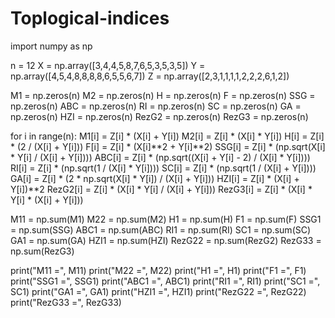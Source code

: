 # Toplogical-indices
import numpy as np

n = 12
X = np.array([3,4,4,5,8,7,6,5,3,5,3,5])
Y = np.array([4,5,4,8,8,8,8,6,5,5,6,7])
Z = np.array([2,3,1,1,1,1,2,2,2,6,1,2])

M1 = np.zeros(n)
M2 = np.zeros(n)
H = np.zeros(n)
F = np.zeros(n)
SSG = np.zeros(n)
ABC = np.zeros(n)
RI = np.zeros(n)
SC = np.zeros(n)
GA = np.zeros(n)
HZI = np.zeros(n)
RezG2 = np.zeros(n)
RezG3 = np.zeros(n)

for i in range(n):
    M1[i] = Z[i] * (X[i] + Y[i])
    M2[i] = Z[i] * (X[i] * Y[i])
    H[i] = Z[i] * (2 / (X[i] + Y[i]))
    F[i] = Z[i] * (X[i]**2 + Y[i]**2)
    SSG[i] = Z[i] * (np.sqrt(X[i] * Y[i] / (X[i] + Y[i])))
    ABC[i] = Z[i] * (np.sqrt((X[i] + Y[i] - 2) / (X[i] * Y[i])))
    RI[i] = Z[i] * (np.sqrt(1 / (X[i] * Y[i])))
    SC[i] = Z[i] * (np.sqrt(1 / (X[i] + Y[i])))
    GA[i] = Z[i] * (2 * np.sqrt(X[i] * Y[i]) / (X[i] + Y[i]))
    HZI[i] = Z[i] * (X[i] + Y[i])**2
    RezG2[i] = Z[i] * (X[i] * Y[i] / (X[i] + Y[i]))
    RezG3[i] = Z[i] * (X[i] * Y[i] * (X[i] + Y[i]))

M11 = np.sum(M1)
M22 = np.sum(M2)
H1 = np.sum(H)
F1 = np.sum(F)
SSG1 = np.sum(SSG)
ABC1 = np.sum(ABC)
RI1 = np.sum(RI)
SC1 = np.sum(SC)
GA1 = np.sum(GA)
HZI1 = np.sum(HZI)
RezG22 = np.sum(RezG2)
RezG33 = np.sum(RezG3)

print("M11 =", M11)
print("M22 =", M22)
print("H1 =", H1)
print("F1 =", F1)
print("SSG1 =", SSG1)
print("ABC1 =", ABC1)
print("RI1 =", RI1)
print("SC1 =", SC1)
print("GA1 =", GA1)
print("HZI1 =", HZI1)
print("RezG22 =", RezG22)
print("RezG33 =", RezG33)

